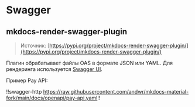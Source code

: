 # Swagger

## mkdocs-render-swagger-plugin

> Источник: [https://pypi.org/project/mkdocs-render-swagger-plugin/](https://pypi.org/project/mkdocs-render-swagger-plugin/)

Плагин обрабатывает файлы OAS в формате JSON или YAML. Для рендеринга используется [Swagger UI](https://swagger.io/tools/swagger-ui/).

Пример Pay API:

!!swagger-http https://raw.githubusercontent.com/andwr/mkdocs-material-fork/main/docs/openapi/pay-api.yaml!!